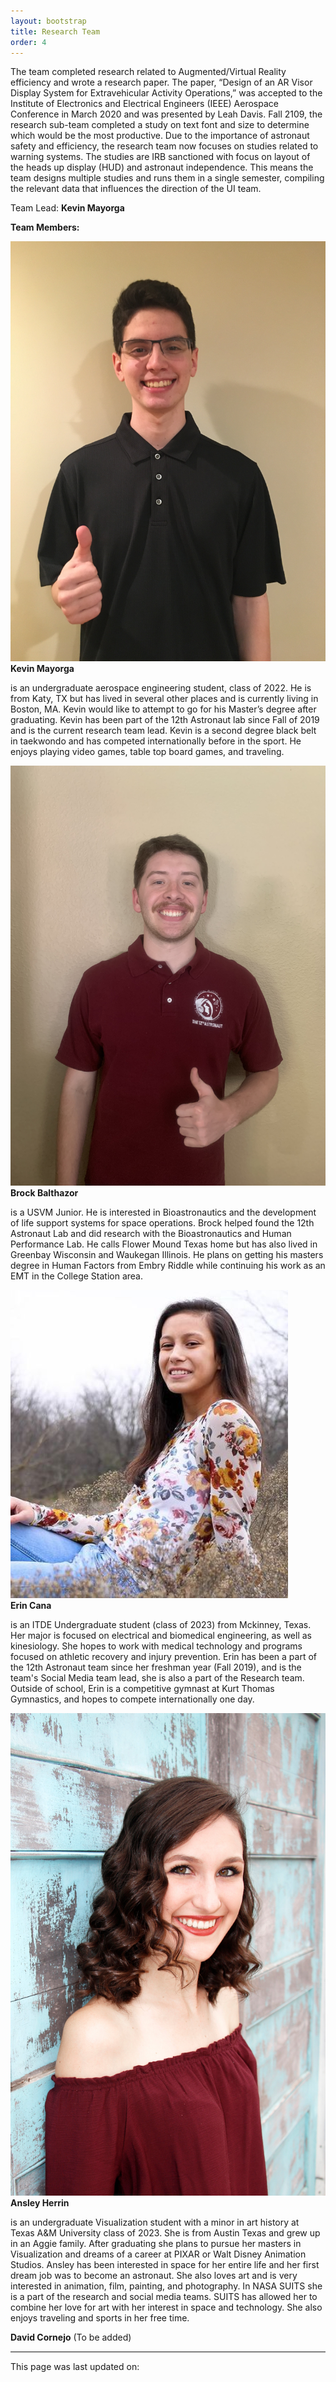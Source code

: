```yaml
---
layout: bootstrap
title: Research Team
order: 4
---
```


The team completed research related to Augmented/Virtual Reality efficiency and wrote a research paper. The paper, “Design of an AR Visor Display System for Extravehicular Activity Operations,” was accepted to the Institute of Electronics and Electrical Engineers (IEEE) Aerospace Conference in March 2020 and was presented by Leah Davis. Fall 2109, the research sub-team completed a study on text font and size to determine which would be the most productive. Due to the importance of astronaut safety and efficiency, the research team now focuses on studies related to warning systems. The studies are IRB sanctioned with focus on layout of the heads up display (HUD) and astronaut independence. This means the team designs multiple studies and runs them in a single semester, compiling the relevant data that influences the direction of the UI team.


Team Lead: **Kevin Mayorga**

**Team Members:**

<div class="container">
    <div class="row">
        <div class="col-md-3 col-sm-6 col-xs-12">
            <div class="thumbnail">
            <img src="assets/images/KevinMayorga.JPG" alt="Kevin" />
                <div class="caption">
                    <div class="autoShowHide">
                        <strong>Kevin Mayorga</strong>
                        <p>is an undergraduate aerospace engineering student, class of 2022. He is from Katy, TX but has lived in several other places and is currently living in Boston, MA. Kevin would like to attempt to go for his Master’s degree after graduating. Kevin has been part of the 12th Astronaut lab since Fall of 2019 and is the current research team lead. Kevin is a second degree black belt in taekwondo and has competed internationally before in the sport. He enjoys playing video games, table top board games, and traveling.</p>
                    </div>
            </div>
            </div>
        </div>
        <div class="col-md-3 col-sm-6 col-xs-12">
            <div class="thumbnail">
            <img src="assets/images/BrockBalthazor.jpg" alt="Brock" />
                <div class="caption">
                    <div class="autoShowHide">
                        <strong>Brock Balthazor</strong>
                        <p>is a USVM Junior. He is interested in Bioastronautics and the development of life support systems for space operations. Brock helped found the 12th Astronaut Lab and did research with the Bioastronautics and Human Performance Lab. He calls Flower Mound Texas home but has also lived in Greenbay Wisconsin and Waukegan Illinois. He plans on getting his masters degree in Human Factors from Embry Riddle while continuing his work as an EMT in the College Station area.</p>
                </div>
            </div>
            </div>
        </div>
        <div class="col-md-3 col-sm-6 col-xs-12">
            <div class="thumbnail">
            <img src="assets/images/erin_picture.png" alt="Erin" />
                <div class="caption">
                    <div class="autoShowHide">
                        <strong>Erin Cana</strong>
                        <p>is an ITDE Undergraduate student (class of 2023) from Mckinney, Texas. Her major is focused on electrical and biomedical engineering, as well as kinesiology. She hopes to work with medical technology and programs focused on athletic recovery and injury prevention. Erin has been a part of the 12th Astronaut team since her freshman year (Fall 2019), and is the team's Social Media team lead, she is also a part of the Research team. Outside of school, Erin is a competitive gymnast at Kurt Thomas Gymnastics, and hopes to compete internationally one day.</p>
                    </div>
            </div>
            </div>
        </div>
        <div class="col-md-3 col-sm-6 col-xs-12">
        <div class="thumbnail">
            <img src="assets/images/AnsleyHerrin.jpg" alt="Ansley" />
                <div class="caption">
                    <div class="autoShowHide">
                    <strong>Ansley Herrin</strong>
                        <p>is an undergraduate Visualization student with a minor in art history at Texas A&M University class of 2023. She is from Austin Texas and grew up in an Aggie family. After graduating she plans to pursue her masters in Visualization and dreams of a career at PIXAR or Walt Disney Animation Studios. Ansley has been interested in space for her entire life and her first dream job was to become an astronaut. She also loves art and is very interested in animation, film, painting, and photography. In NASA SUITS she is a part of the research and social media teams. SUITS has allowed her to combine her love for art with her interest in space and technology. She also enjoys traveling  and sports in her free time. </p>
                    </div>
                </div>
            </div>
        </div>
    </div>
</div>

**David Cornejo** (To be added)

<hr style="height:2px;border-width:0;color:gray;background-color:gray">
<p > This page was last updated on: </p>
<p id="demo"></p>

<script>
  var x = document.lastModified;
  document.getElementById("demo").innerHTML = x;
</script>